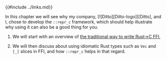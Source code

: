 {{#include ../links.md}}

In this chapter we will see why my company,
[![Ditto][Ditto-logo]][Ditto], and I, chose to develop the `::repr_c`
framework, which should help illustrate why using it can also be a
good thing for you.

 1. We will start with an overview of [the traditional way to write Rust→C FFI](
    traditional-ffi.md),

 1. We will then discuss about using idiomatic Rust types such as `Vec` and
    `[_]` slices in FFI, and how `::repr_c` helps in that regard.
